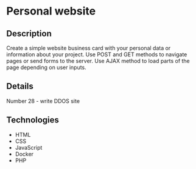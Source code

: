 # Personal website

## Description
Create a simple website business card with your personal data or information about your project. Use POST and GET methods to navigate pages or send forms to the server. Use AJAX method to load parts of the page depending on user inputs.

## Details
Number 28 - write DDOS site

## Technologies
- HTML
- CSS
- JavaScript
- Docker
- PHP
